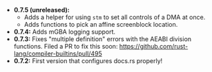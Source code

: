 
* **0.7.5 (unreleased):**
  * Adds a helper for using `stm` to set all controls of a DMA at once.
  * Adds functions to pick an affine screenblock location.
* **0.7.4:** Adds mGBA logging support.
* **0.7.3:** Fixes "multiple definition" errors with the AEABI division functions.
  Filed a PR to fix this soon:
  https://github.com/rust-lang/compiler-builtins/pull/495
* **0.7.2:** First version that configures docs.rs properly!
